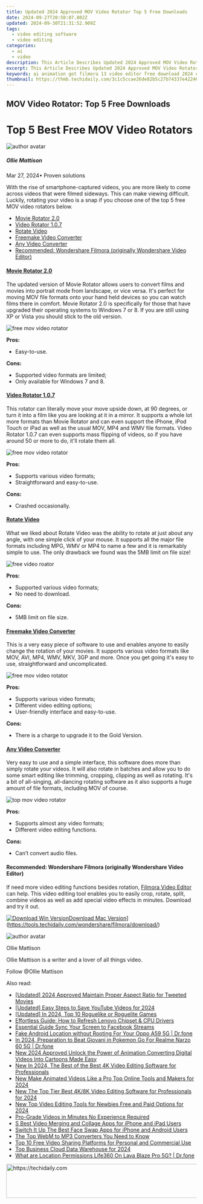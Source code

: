 ```yaml
---
title: Updated 2024 Approved MOV Video Rotator Top 5 Free Downloads
date: 2024-09-27T20:50:07.802Z
updated: 2024-09-30T21:31:52.909Z
tags: 
  - video editing software
  - video editing
categories: 
  - ai
  - video
description: This Article Describes Updated 2024 Approved MOV Video Rotator Top 5 Free Downloads
excerpt: This Article Describes Updated 2024 Approved MOV Video Rotator Top 5 Free Downloads
keywords: ai animation get filmora 13 video editor free download 2024 update,mov video rotator top 5 free downloads,top 5 best free avi video rotators 2023 update,ai animation top 5 free mov video rotators,top rated free mov video rotators for windowsmac,get filmora 13 video editor free download 2024 update,top 5 free mov video rotators
thumbnail: https://thmb.techidaily.com/3c1c5ccae26de82b5c27b74337e4224665d5a7b903378f876b3f4cc7ee4fa520.png
---
```


## MOV Video Rotator: Top 5 Free Downloads

# Top 5 Best Free MOV Video Rotators

![author avatar](https://images.wondershare.com/filmora/article-images/ollie-mattison.jpg)

##### Ollie Mattison

 Mar 27, 2024• Proven solutions

 With the rise of smartphone-captured videos, you are more likely to come across videos that were filmed sideways. This can make viewing difficult. Luckily, rotating your video is a snap if you choose one of the top 5 free MOV video rotators below.

* [Movie Rotator 2.0](#tab%5F01)
* [Video Rotator 1.0.7](#tab%5F02)
* [Rotate Video](#tab%5F03)
* [Freemake Video Converter](#tab%5F04)
* [Any Video Converter](#tab%5F05)
* [Recommended: Wondershare Filmora (originally Wondershare Video Editor)](#tab%5F06)

#### [Movie Rotator 2.0](http://movierotator.com/)

 The updated version of Movie Rotator allows users to convert films and movies into portrait mode from landscape, or vice versa. It's perfect for moving MOV file formats onto your hand held devices so you can watch films there in comfort. Movie Rotator 2.0 is specifically for those that have upgraded their operating systems to Windows 7 or 8\. If you are still using XP or Vista you should stick to the old version.

![free mov video rotator](https://images.wondershare.com/images/multimedia/video-editor/movie-rotator.jpg "free mov video rotator")

**Pros:**

* Easy-to-use.

**Cons:**

* Supported video formats are limited;
* Only available for Windows 7 and 8.

#### [Video Rotator 1.0.7](http://www.videorotator.com/index.html)

 This rotator can literally move your move upside down, at 90 degrees, or turn it into a film like you are looking at it in a mirror. It supports a whole lot more formats than Movie Rotator and can even support the iPhone, iPod Touch or iPad as well as the usual MOV, MP4 and WMV file formats. Video Rotator 1.0.7 can even supports mass flipping of videos, so if you have around 50 or more to do, it'll rotate them all.

![free mov video rotator](https://images.wondershare.com/images/multimedia/video-editor/video-rotator.jpg "free mov video rotator")

**Pros:**

* Supports various video formats;
* Straightforward and easy-to-use.

**Cons:**

* Crashed occasionally.

#### [Rotate Video](http://www.rotatevideo.org/)

 What we liked about Rotate Video was the ability to rotate at just about any angle, with one simple click of your mouse. It supports all the major file formats including MPG, WMV or MP4 to name a few and it is remarkably simple to use. The only drawback we found was the 5MB limit on file size!

![free video roator](https://images.wondershare.com/images/multimedia/video-editor/rotate-video.jpg "free video roator")

**Pros:**

* Supported various video formats;
* No need to download.

**Cons:**

* 5MB limit on file size.

#### [Freemake Video Converter](http://www.freemake.com/)

 This is a very easy piece of software to use and enables anyone to easily change the rotation of your movies. It supports various video formats like MOV, AVI, MP4, WMV, MKV, 3GP and more. Once you get going it's easy to use, straightforward and uncomplicated.

![free mov video rotator](https://images.wondershare.com/images/multimedia/freemake.jpg)

**Pros:**

* Supports various video formats;
* Different video editing options;
* User-friendly interface and easy-to-use.

**Cons:**

* There is a charge to upgrade it to the Gold Version.

#### [Any Video Converter](http://www.any-video-converter.com/products/for%5Fvideo%5Ffree/)

 Very easy to use and a simple interface, this software does more than simply rotate your videos. It will also rotate in batches and allow you to do some smart editing like trimming, cropping, clipping as well as rotating. It's a bit of all-singing, all-dancing rotating software as it also supports a huge amount of file formats, including MOV of course.

![top mov video rotator](https://images.wondershare.com/images/multimedia/video-editor/any-video-converter.jpg "top mov video rotator")

**Pros:**

* Supports almost any video formats;
* Different video editing functions.

**Cons:**

* Can’t convert audio files.

#### Recommended: Wondershare Filmora (originally Wondershare Video Editor)

 If need more video editing functions besides rotation, [Filmora Video Editor](https://tools.techidaily.com/wondershare/filmora/download/) can help. This video editing tool enables you to easily crop, rotate, split, combine videos as well as add special video effects in minutes. Download and try it out.

[![Download Win Version](https://images.wondershare.com/filmora/guide/download-btn-win.jpg)](https://tools.techidaily.com/wondershare/filmora/download/)[Download Mac Version](https://images.wondershare.com/filmora/guide/download-btn-mac.jpg)](https://tools.techidaily.com/wondershare/filmora/download/)

![author avatar](https://images.wondershare.com/filmora/article-images/ollie-mattison.jpg)

Ollie Mattison

Ollie Mattison is a writer and a lover of all things video.

Follow @Ollie Mattison

<ins class="adsbygoogle"
      style="display:block"
      data-ad-client="ca-pub-7571918770474297"
      data-ad-slot="8358498916"
      data-ad-format="auto"
      data-full-width-responsive="true"></ins>

<span class="atpl-alsoreadstyle">Also read:</span>
<div><ul>
<li><a href="https://twitter-videos.techidaily.com/updated-2024-approved-maintain-proper-aspect-ratio-for-tweeted-movies/"><u>[Updated] 2024 Approved Maintain Proper Aspect Ratio for Tweeted Movies</u></a></li>
<li><a href="https://facebook-record-videos.techidaily.com/updated-easy-steps-to-save-youtube-videos-for-2024/"><u>[Updated] Easy Steps to Save YouTube Videos for 2024</u></a></li>
<li><a href="https://video-screen-grab.techidaily.com/updated-in-2024-top-10-roguelike-or-roguelite-games/"><u>[Updated] In 2024, Top 10 Roguelike or Roguelite Games</u></a></li>
<li><a href="https://driver-download.techidaily.com/effortless-guide-how-to-refresh-lenovo-chipset-and-cpu-drivers/"><u>Effortless Guide: How to Refresh Lenovo Chipset & CPU Drivers</u></a></li>
<li><a href="https://facebook-video-recording.techidaily.com/essential-guide-sync-your-screen-to-facebook-streams/"><u>Essential Guide Sync Your Screen to Facebook Streams</u></a></li>
<li><a href="https://android-location.techidaily.com/fake-android-location-without-rooting-for-your-oppo-a59-5g-drfone-by-drfone-virtual/"><u>Fake Android Location without Rooting For Your Oppo A59 5G | Dr.fone</u></a></li>
<li><a href="https://pokemon-go-android.techidaily.com/in-2024-preparation-to-beat-giovani-in-pokemon-go-for-realme-narzo-60-5g-drfone-by-drfone-virtual-android/"><u>In 2024, Preparation to Beat Giovani in Pokemon Go For Realme Narzo 60 5G | Dr.fone</u></a></li>
<li><a href="https://video-creation-software.techidaily.com/new-2024-approved-unlock-the-power-of-animation-converting-digital-videos-into-cartoons-made-easy/"><u>New 2024 Approved Unlock the Power of Animation Converting Digital Videos Into Cartoons Made Easy</u></a></li>
<li><a href="https://video-creation-software.techidaily.com/new-in-2024-the-best-of-the-best-4k-video-editing-software-for-professionals/"><u>New In 2024, The Best of the Best 4K Video Editing Software for Professionals</u></a></li>
<li><a href="https://video-creation-software.techidaily.com/new-make-animated-videos-like-a-pro-top-online-tools-and-makers-for-2024/"><u>New Make Animated Videos Like a Pro Top Online Tools and Makers for 2024</u></a></li>
<li><a href="https://video-creation-software.techidaily.com/new-the-top-tier-best-4k8k-video-editing-software-for-professionals-for-2024/"><u>New The Top Tier Best 4K/8K Video Editing Software for Professionals for 2024</u></a></li>
<li><a href="https://video-creation-software.techidaily.com/new-top-video-editing-tools-for-newbies-free-and-paid-options-for-2024/"><u>New Top Video Editing Tools for Newbies Free and Paid Options for 2024</u></a></li>
<li><a href="https://video-creation-software.techidaily.com/pro-grade-videos-in-minutes-no-experience-required/"><u>Pro-Grade Videos in Minutes No Experience Required</u></a></li>
<li><a href="https://ai-vdieo-software.techidaily.com/s-best-video-merging-and-collage-apps-for-iphone-and-ipad-users/"><u>S Best Video Merging and Collage Apps for iPhone and iPad Users</u></a></li>
<li><a href="https://video-creation-software.techidaily.com/switch-it-up-the-best-face-swap-apps-for-iphone-and-android-users/"><u>Switch It Up The Best Face Swap Apps for iPhone and Android Users</u></a></li>
<li><a href="https://video-creation-software.techidaily.com/the-top-webm-to-mp3-converters-you-need-to-know/"><u>The Top WebM to MP3 Converters You Need to Know</u></a></li>
<li><a href="https://video-creation-software.techidaily.com/top-10-free-video-sharing-platforms-for-personal-and-commercial-use/"><u>Top 10 Free Video Sharing Platforms for Personal and Commercial Use</u></a></li>
<li><a href="https://fox-boxes.techidaily.com/top-business-cloud-data-warehouse-for-2024/"><u>Top Business Cloud Data Warehouse for 2024</u></a></li>
<li><a href="https://fake-location.techidaily.com/what-are-location-permissions-life360-on-lava-blaze-pro-5g-drfone-by-drfone-virtual-android/"><u>What are Location Permissions Life360 On Lava Blaze Pro 5G? | Dr.fone</u></a></li>
</ul></div>

<!-- affiliate ads begin -->
<a href="https://appsumo.8odi.net/c/5597632/2082538/7443" target="_top" id="2082538">
  <img src="//a.impactradius-go.com/display-ad/7443-2082538" border="0" alt="https://techidaily.com" width="728" height="90"/>
</a>
<img height="0" width="0" src="https://appsumo.8odi.net/i/5597632/2082538/7443" style="position:absolute;visibility:hidden;" border="0" />
<!-- affiliate ads end -->

